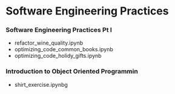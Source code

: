 # Software Engineering Practices
### Software Engineering Practices Pt I
- refactor_wine_quality.ipynb
- optimizing_code_common_books.ipynb
- optimizing_code_holidy_gifts.ipynb

### Introduction to Object Oriented Programmin
- shirt_exercise.ipynbg
